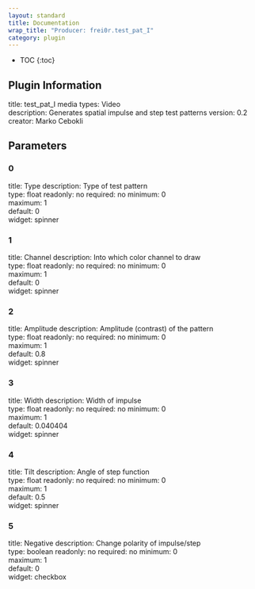 ```yaml
---
layout: standard
title: Documentation
wrap_title: "Producer: frei0r.test_pat_I"
category: plugin
---
```

* TOC
{:toc}

## Plugin Information

title: test_pat_I
media types:
Video  
description: Generates spatial impulse and step test patterns
version: 0.2
creator: Marko Cebokli

## Parameters

### 0

title: Type  description:
Type of test pattern  
type: float
readonly: no
required: no
minimum: 0  
maximum: 1  
default: 0  
widget: spinner  

### 1

title: Channel  description:
Into which color channel to draw  
type: float
readonly: no
required: no
minimum: 0  
maximum: 1  
default: 0  
widget: spinner  

### 2

title: Amplitude  description:
Amplitude (contrast) of the pattern  
type: float
readonly: no
required: no
minimum: 0  
maximum: 1  
default: 0.8  
widget: spinner  

### 3

title: Width  description:
Width of impulse  
type: float
readonly: no
required: no
minimum: 0  
maximum: 1  
default: 0.040404  
widget: spinner  

### 4

title: Tilt  description:
Angle of step function  
type: float
readonly: no
required: no
minimum: 0  
maximum: 1  
default: 0.5  
widget: spinner  

### 5

title: Negative  description:
Change polarity of impulse/step  
type: boolean
readonly: no
required: no
minimum: 0  
maximum: 1  
default: 0  
widget: checkbox  

